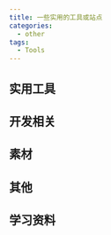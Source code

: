 ```yaml
---
title: 一些实用的工具或站点
categories:
  - other
tags:
  - Tools
---
```


## 实用工具

<Tool-CardsLayout>
  <template slot= 'toolList'>
    <Tool-Card title="TinyPng(在线压缩图片)" descripte='在线压缩图片，最大支持5M' :icon="`tool-icon/20220214162451.png`" url='https://tinypng.com'/>
    <Tool-Card title="aconvert" descripte='免费文件格式转换，支持PDF,文档,视频等'  url='https://www.aconvert.com/'/>
    <Tool-Card title="RemoveBg" descripte='免费智能抠图，去除背景，非常好用' icon="tool-icon/20220215152746.png"  url='https://www.remove.bg/'/>
     <Tool-Card title="photopea" descripte='在线PS工具' icon="tool-icon/20220215162656.png"  url='https://www.photopea.com/'/>
  </template>
</Tool-CardsLayout>

## 开发相关

<Tool-CardsLayout>
  <template slot= 'toolList'>
     <Tool-Card title="favicon" descripte='在线png格式转换favicon图标' icon="tool-icon/20220215161408.png" url=' https://tool.lu/favicon/'/>
    <Tool-Card title="bgremover" descripte='智能抠图，去除背景' icon="tool-icon/20220215161540.png" url='https://www.aigei.com/bgremover'/>
    <Tool-Card title="mycolor-space" descripte='在线生成渐变色' icon="tool-icon/20220228164022.png" url='https://mycolor.space/'/>
    <Tool-Card title="cubic-bezier" descripte='在线生成贝塞尔曲线函数' icon="tool-icon/20220228164140.png" url='https://cubic-bezier.com/'/>
  </template>
</Tool-CardsLayout>

## 素材

<Tool-CardsLayout>
  <template slot= 'toolList'>
     <Tool-Card title="Wallpaper" descripte='各种微软壁纸免费下载' icon="tool-icon/20220215153154.png" url='https://wallpaperhub.app/ '/>
    <Tool-Card title="skypixel 天空之城" descripte='聚集了全球航拍爱好者、及专业摄像师们的平台' icon="tool-icon/20220215153509.png" url='https://www.skypixel.com/'/>
    <Tool-Card title="wallpaper abyss 壁纸深渊" descripte='好看的壁纸' icon="tool-icon/20220215164743.png" url='https://wall.alphacoders.com/'/>
    <Tool-Card title="film-grab" descripte='高清电影截图' url='  https://film-grab.com/'/>
  </template>
</Tool-CardsLayout>

## 其他

<Tool-CardsLayout>
  <template slot= 'toolList'>
     <Tool-Card title="时光邮局" descripte='光阴似箭，给未来的自己写封信吧~' :icon="`tool-icon/20220215151201.png`" url='https://www.hi2future.com/'/>
    <Tool-Card title="老照片修复馆" descripte='修复老照片' icon="tool-icon/20220215154234.png" url='https://huggingface.co/spaces/akhaliq/GFPGAN'/>
  </template>
</Tool-CardsLayout>

## 学习资料
<Tool-CardsLayout>
  <template slot= 'toolList'>
     <Tool-Card title="MDN_WEB_DOCS" descripte='前端学习文档html、css、js' :icon="`tool-icon/20220311160630.png`" url='https://developer.mozilla.org/'/>
  </template>
</Tool-CardsLayout>